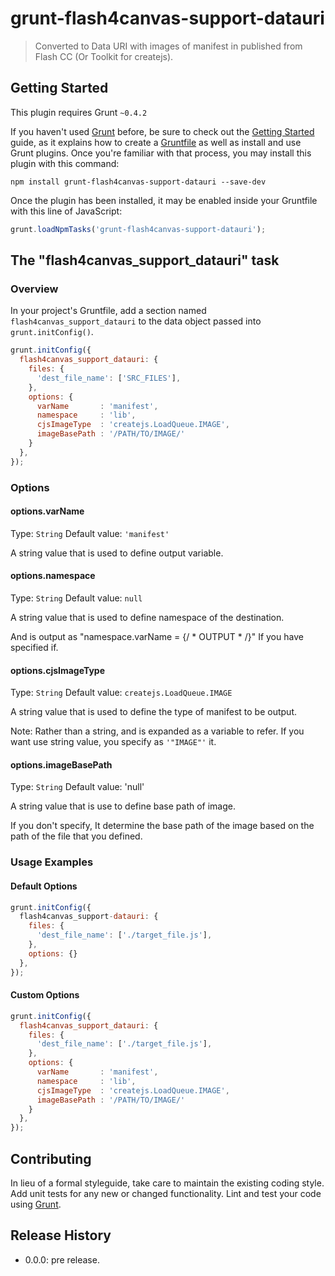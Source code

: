 # grunt-flash4canvas-support-datauri

> Converted to Data URI with images of manifest in published from Flash CC (Or Toolkit for createjs).

## Getting Started
This plugin requires Grunt `~0.4.2`

If you haven't used [Grunt](http://gruntjs.com/) before, be sure to check out the [Getting Started](http://gruntjs.com/getting-started) guide, as it explains how to create a [Gruntfile](http://gruntjs.com/sample-gruntfile) as well as install and use Grunt plugins. Once you're familiar with that process, you may install this plugin with this command:

```shell
npm install grunt-flash4canvas-support-datauri --save-dev
```

Once the plugin has been installed, it may be enabled inside your Gruntfile with this line of JavaScript:

```js
grunt.loadNpmTasks('grunt-flash4canvas-support-datauri');
```

## The "flash4canvas_support_datauri" task

### Overview
In your project's Gruntfile, add a section named `flash4canvas_support_datauri` to the data object passed into `grunt.initConfig()`.

```js
grunt.initConfig({
  flash4canvas_support_datauri: {
    files: {
      'dest_file_name': ['SRC_FILES'],  
    },
    options: {
      varName       : 'manifest',
      namespace     : 'lib',
      cjsImageType  : 'createjs.LoadQueue.IMAGE',
      imageBasePath : '/PATH/TO/IMAGE/'
    }
  },
});
```

### Options

#### options.varName
Type: `String`
Default value: `'manifest'`

A string value that is used to define output variable.

#### options.namespace
Type: `String`
Default value: `null`

A string value that is used to define namespace of the destination.

And is output as "namespace.varName = {/ * OUTPUT * /}" If you have specified if.

#### options.cjsImageType
Type: `String`
Default value: `createjs.LoadQueue.IMAGE`

A string value that is used to define the type of manifest to be output.

Note: Rather than a string, and is expanded as a variable to refer. If you want use string value, you specify as `'"IMAGE"'` it.

#### options.imageBasePath
Type: `String`
Default value: 'null'

A string value that is use to define base path of image.

If you don't specify, It determine the base path of the image based on the path of the file that you defined.


### Usage Examples

#### Default Options

```js
grunt.initConfig({
  flash4canvas_support-datauri: {
    files: {
      'dest_file_name': ['./target_file.js'],  
    },
    options: {}
  },
});
```

#### Custom Options

```js
grunt.initConfig({
  flash4canvas_support_datauri: {
    files: {
      'dest_file_name': ['./target_file.js'],  
    },
    options: {
      varName       : 'manifest',
      namespace     : 'lib',
      cjsImageType  : 'createjs.LoadQueue.IMAGE',
      imageBasePath : '/PATH/TO/IMAGE/'
    }
  },
});
```

## Contributing
In lieu of a formal styleguide, take care to maintain the existing coding style. Add unit tests for any new or changed functionality. Lint and test your code using [Grunt](http://gruntjs.com/).

## Release History

- 0.0.0: pre release.
